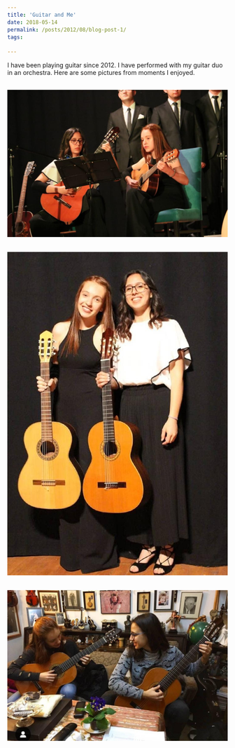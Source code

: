 ```yaml
---
title: 'Guitar and Me'
date: 2018-05-14
permalink: /posts/2012/08/blog-post-1/
tags:

---
```

I have been playing guitar since 2012. I have performed with my guitar duo in an orchestra. Here are some pictures from moments I enjoyed.


<br/><img src='/images/guitar.jpeg'>

<br/><img src='/images/guitar_2.jpeg'>

<br/><img src='/images/guitar_3.jpeg'>
